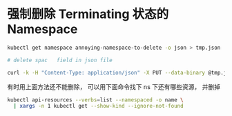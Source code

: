 # 强制删除 Terminating 状态的 Namespace 

```bash
kubectl get namespace annoying-namespace-to-delete -o json > tmp.json

# delete spac   field in json file

curl -k -H "Content-Type: application/json" -X PUT --data-binary @tmp.json https://kubernetes-cluster-ip/api/v1/namespaces/annoying-namespace-to-delete/finalize
```

有时用上面方法还不能删除， 可以用下面命令找下 ns 下还有哪些资源， 并删掉
```bash
kubectl api-resources --verbs=list --namespaced -o name \
  | xargs -n 1 kubectl get --show-kind --ignore-not-found 
```